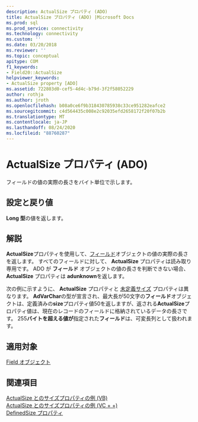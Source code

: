 ```yaml
---
description: ActualSize プロパティ (ADO)
title: ActualSize プロパティ (ADO) |Microsoft Docs
ms.prod: sql
ms.prod_service: connectivity
ms.technology: connectivity
ms.custom: ''
ms.date: 03/20/2018
ms.reviewer: ''
ms.topic: conceptual
apitype: COM
f1_keywords:
- Field20::ActualSize
helpviewer_keywords:
- ActualSize property [ADO]
ms.assetid: 722803d0-cef5-4d4c-b79d-3f2f58052229
author: rothja
ms.author: jroth
ms.openlocfilehash: b08a0ce6f9b318430785938c33ce951282eafce2
ms.sourcegitcommit: c4d564435c008e2c92035efd2658172f20f07b2b
ms.translationtype: MT
ms.contentlocale: ja-JP
ms.lasthandoff: 08/24/2020
ms.locfileid: "88760287"
---
```

# <a name="actualsize-property-ado"></a>ActualSize プロパティ (ADO)
フィールドの値の実際の長さをバイト単位で示します。  
  
## <a name="settings-and-return-values"></a>設定と戻り値  
 **Long 型**の値を返します。  
  
## <a name="remarks"></a>解説  
 **ActualSize**プロパティを使用して、[フィールド](./field-object.md)オブジェクトの値の実際の長さを返します。 すべてのフィールドに対して、 **ActualSize** プロパティは読み取り専用です。 ADO が **フィールド** オブジェクトの値の長さを判断できない場合、 **ActualSize** プロパティは **adunknown**を返します。  
  
 次の例に示すように、 **ActualSize** プロパティと [未定義サイズ](./definedsize-property.md) プロパティは異なります。 **AdVarChar**の型が宣言され、最大長が50文字の**フィールド**オブジェクトは、定義済みの**size**プロパティ値50を返しますが、返される**ActualSize**プロパティ値は、現在のレコードのフィールドに格納されているデータの長さです。 255**バイトを超える値が**指定された**フィールド**は、可変長列として扱われます。  
  
## <a name="applies-to"></a>適用対象  
 [Field オブジェクト](./field-object.md)  
  
## <a name="see-also"></a>関連項目  
 [ActualSize とのサイズプロパティの例 (VB)](./actualsize-and-definedsize-properties-example-vb.md)   
 [ActualSize とのサイズプロパティの例 (VC + +)](./actualsize-and-definedsize-properties-example-vc.md)   
 [DefinedSize プロパティ](./definedsize-property.md)